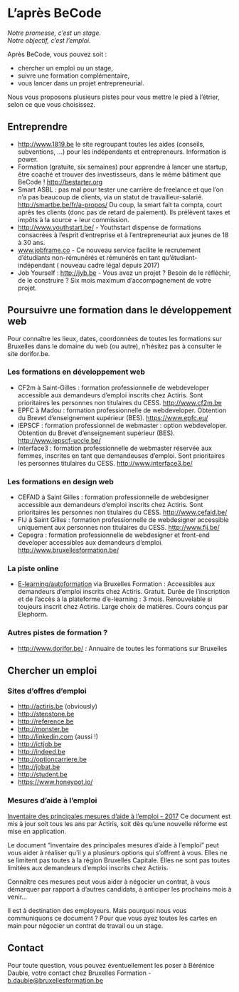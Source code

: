 # L’après BeCode
*Notre promesse, c’est un stage.<br/>
Notre objectif, c’est l’emploi.*


Après BeCode, vous pouvez soit :
- chercher un emploi ou un stage,
- suivre une formation complémentaire, 
- vous lancer dans un projet entrepreneurial.

Nous vous proposons plusieurs pistes pour vous mettre le pied à l’étrier, selon ce que vous choisissez.

## Entreprendre
- http://www.1819.be le site regroupant toutes les aides (conseils, subventions, …) pour les indépendants et entrepreneurs. Information is power.
- Formation (gratuite, six semaines) pour apprendre à lancer une startup, être coaché et trouver des investisseurs, dans le même bâtiment que BeCode !  http://bestarter.org 
- Smart ASBL : pas mal pour tester une carrière de freelance et que l’on n’a pas beaucoup de clients, via un statut de travailleur-salarié. http://smartbe.be/fr/a-propos/  Du coup, la smart fait ta compta, court après tes clients (donc pas de retard de paiement). Ils prélèvent taxes et impôts à la source + leur commission. 
- http://www.youthstart.be/ - Youthstart dispense de formations consacrées à l’esprit d’entreprise et à l’entrepreneuriat aux jeunes de 18 à 30 ans.
- www.jobframe.co - Ce nouveau service facilite le recrutement d’étudiants non-rémunérés et rémunérés en tant qu’étudiant-indépendant ( nouveau cadre légal depuis 2017)
- Job Yourself : http://jyb.be - Vous avez un projet ? Besoin de le réfléchir, de le construire ? Six mois maximum d’accompagnement de votre projet.

## Poursuivre une formation dans le développement web
Pour connaître les lieux, dates, coordonnées de toutes les formations sur Bruxelles dans le domaine du web (ou autre), n’hésitez pas à consulter le site dorifor.be.

### Les formations en développement web
- CF2m à Saint-Gilles :  formation professionnelle de webdeveloper accessible aux demandeurs d’emploi inscrits chez Actiris. Sont prioritaires les personnes non titulaires du CESS. http://www.cf2m.be 
- EPFC à Madou : formation professionnelle de webdeveloper. Obtention du Brevet d’enseignement supérieur (BES). https://www.epfc.eu/
- IEPSCF : formation professionnel de webmaster : option webdeveloper. Obtention du Brevet d’enseignement supérieur (BES). http://www.iepscf-uccle.be/
- Interface3 : formation professionnelle de webmaster réservée aux femmes, inscrites en tant que demandeuses d’emploi. Sont prioritaires les personnes titulaires du CESS. http://www.interface3.be/
### Les formations en design web
- CEFAID à Saint Gilles : formation professionnelle de webdesigner accessible aux demandeurs d’emploi inscrits chez Actiris. Sont prioritaires les personnes non titulaires du CESS. http://www.cefaid.be/
- FIJ à Saint Gilles : formation professionnelle de webdesigner accessible uniquement aux personnes non titulaires du CESS. http://www.fij.be/
- Cepegra : formation professionnelle de webdesigner et front-end developer accessibles aux demandeurs d’emploi. http://www.bruxellesformation.be/
### La piste online
- [E-learning/autoformation](http://www.bruxellesformation.be/Demandeurs-d-emploi/formations-a-distance.html) via Bruxelles Formation : Accessibles aux demandeurs d’emploi inscrits chez Actiris. Gratuit. Durée de l’inscription et de l’accès à la plateforme d’e-learning : 3 mois. Renouvelable si toujours inscrit chez Actiris. Large choix de matières. Cours conçus par Elephorm.
### Autres pistes de formation ?
- http://www.dorifor.be/ : Annuaire de toutes les formations sur Bruxelles

## Chercher un emploi
### Sites d’offres d’emploi
- http://actiris.be (obviously) 
- http://stepstone.be 
- http://reference.be 
- http://monster.be 
- http://linkedin.com (aussi !) 
- http://ictjob.be 
- http://indeed.be 
- http://optioncarriere.be 
- http://jobat.be 
- http://student.be
- https://www.honeypot.io/

### Mesures d’aide à l’emploi
[Inventaire des principales mesures d’aide à l’emploi - 2017](http://www.actiris.be/Portals/34/inventaire_aide_emploi_2017-11-09.pdf)
Ce document est mis à jour soit tous les ans par Actiris, soit dès qu’une nouvelle réforme est mise en application.

Le document “inventaire des principales mesures d’aide à l’emploi” peut vous aider à réaliser qu’il y a plusieurs options qui s’offrent à vous.
Elles ne se limitent pas toutes à la région Bruxelles Capitale. Elles ne sont pas toutes limitées aux demandeurs d’emploi inscrits chez Actiris.

Connaître ces mesures peut vous aider à négocier un contrat, à vous démarquer par rapport à d’autres candidats, à anticiper les prochains mois à venir...

Il est à destination des employeurs. Mais pourquoi nous vous communiquons ce document ? Pour que vous ayez toutes les cartes en main pour négocier un contrat de travail ou un stage.

## Contact
Pour toute question, vous pouvez éventuellement les poser à Bérénice Daubie, votre contact chez Bruxelles Formation - b.daubie@bruxellesformation.be
